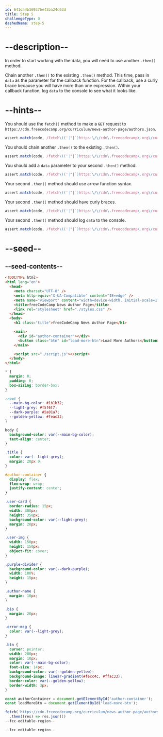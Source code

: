 ```yaml
---
id: 641da4b16937be43ba24c63d
title: Step 5
challengeType: 0
dashedName: step-5
---
```


# --description--

In order to start working with the data, you will need to use another `.then()` method.

Chain another `.then()` to the existing `.then()` method. This time, pass in `data` as the parameter for the callback function. For the callback, use a curly brace because you will have more than one expression. Within your callback function, log `data` to the console to see what it looks like.


# --hints--

You should use the `fetch()` method to make a `GET` request to `https://cdn.freecodecamp.org/curriculum/news-author-page/authors.json`.

```js
assert.match(code, /fetch\(('|"|`)https:\/\/cdn\.freecodecamp\.org\/curriculum\/news\-author\-page\/authors\.json\1\)/)
```

You should chain another `.then()` to the existing `.then()`.

```js
assert.match(code, /fetch\(('|"|`)https:\/\/cdn\.freecodecamp\.org\/curriculum\/news\-author\-page\/authors\.json\1\)\n\s*\.then\(\(?res\)?\s*=>\s*res.json\(\)\)\n\s*\.then\(/)
```

You should add a `data` parameter to your second `.then()` method.

```js
assert.match(code, /fetch\(('|"|`)https:\/\/cdn\.freecodecamp\.org\/curriculum\/news\-author\-page\/authors\.json\1\)\n\s*\.then\(\(?res\)?\s*=>\s*res.json\(\)\)\n\s*\.then\(\(?data\)?/)
```

Your second `.then()` method should use arrow function syntax.

```js
assert.match(code, /fetch\(('|"|`)https:\/\/cdn\.freecodecamp\.org\/curriculum\/news\-author\-page\/authors\.json\1\)\n\s*\.then\(\(?res\)?\s*=>\s*res.json\(\)\)\n\s*\.then\(\(?data\)?\s*=>\s*/)
```

Your second `.then()` method should have curly braces.

```js
assert.match(code, /fetch\(('|"|`)https:\/\/cdn\.freecodecamp\.org\/curriculum\/news\-author\-page\/authors\.json\1\)\n\s*\.then\(\(?res\)?\s*=>\s*res.json\(\)\)\n\s*\.then\(\(?data\)?\s*=>\s*\{\s*\n?\s*/)
```

Your second `.then()` method should log `data` to the console.

```js
assert.match(code, /fetch\(('|"|`)https:\/\/cdn\.freecodecamp\.org\/curriculum\/news\-author\-page\/authors\.json\1\)\n\s*\.then\(\(?res\)?\s*=>\s*res.json\(\)\)\n\s*\.then\(\(?data\)?\s*=>\s*\{\s*\n?\s*?console\.log\(data\)\n?\s*\}\s*\)/)
```

# --seed--

## --seed-contents--

```html
<!DOCTYPE html>
<html lang="en">
  <head>
    <meta charset="UTF-8" />
    <meta http-equiv="X-UA-Compatible" content="IE=edge" />
    <meta name="viewport" content="width=device-width, initial-scale=1.0" />
    <title>freeCodeCamp News Author Page</title>
    <link rel="stylesheet" href="./styles.css" />
  </head>
  <body>
    <h1 class="title">freeCodeCamp News Author Page</h1>

    <main>
      <div id="author-container"></div>
      <button class="btn" id="load-more-btn">Load More Authors</button>
    </main>

    <script src="./script.js"></script>
  </body>
</html>
```

```css
* {
  margin: 0;
  padding: 0;
  box-sizing: border-box;
}

:root {
  --main-bg-color: #1b1b32;
  --light-grey: #f5f6f7;
  --dark-purple: #5a01a7;
  --golden-yellow: #feac32;
}

body {
  background-color: var(--main-bg-color);
  text-align: center;
}

.title {
  color: var(--light-grey);
  margin: 20px 0;
}

#author-container {
  display: flex;
  flex-wrap: wrap;
  justify-content: center;
}

.user-card {
  border-radius: 15px;
  width: 300px;
  height: 350px;
  background-color: var(--light-grey);
  margin: 20px;
}

.user-img {
  width: 150px;
  height: 150px;
  object-fit: cover;
}

.purple-divider {
  background-color: var(--dark-purple);
  width: 100%;
  height: 15px;
}

.author-name {
  margin: 10px;
}

.bio {
  margin: 20px;
}

.error-msg {
  color: var(--light-grey);
}

.btn {
  cursor: pointer;
  width: 200px;
  margin: 10px;
  color: var(--main-bg-color);
  font-size: 14px;
  background-color: var(--golden-yellow);
  background-image: linear-gradient(#fecc4c, #ffac33);
  border-color: var(--golden-yellow);
  border-width: 3px;
}
```

```js
const authorContainer = document.getElementById('author-container');
const loadMoreBtn = document.getElementById('load-more-btn');

fetch('https://cdn.freecodecamp.org/curriculum/news-author-page/authors.json')
  .then((res) => res.json())
--fcc-editable-region--

--fcc-editable-region--
```
